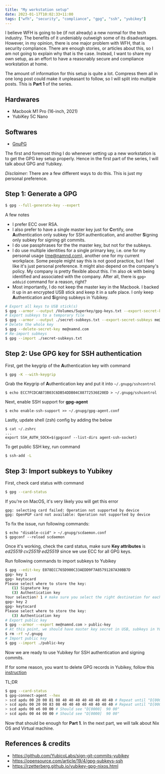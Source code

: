 ```yaml
---
title: "My workstation setup"
date: 2023-01-17T10:02:33+11:00
tags: ["wfh", "security", "compliance", "gpg", "ssh", "yubikey"]
---
```


I believe WFH is going to be (if not already) a new normal for the tech industry.
The benefits of it undeniably outweigh some of its disadvantages.
However, in my opinion, there is one major problem with WFH, that is security compliance.
There are enough stories, or articles about this, so I am not going to explain why that is the case.
Instead, I want to share my own setup, as an effort to have a reasonably secure and compliance workstation at home.

The amount of information for this setup is quite a lot.
Compress them all in one long post could make it unpleasant to follow, so I will split into multiple posts. This is **Part 1** of the series.

## Hardwares

- Macbook M1 Pro (16-inch, 2021)
- YubiKey 5C Nano

## Softwares

- [GnuPG](https://gnupg.org/)

The first and foremost thing I do whenever setting up a new workstation is to get the GPG key setup properly.
Hence in the first part of the series, I will talk about GPG and Yubikey.

*Disclaimer:* There are a few different ways to do this. This is just my personal preference.
 
## Step 1: Generate a GPG

```bash
$ gpg --full-generate-key --expert
```

A few notes
* I prefer ECC over RSA.
* I also prefer to have a single master key just for **C**ertify, one **A**uthentication only subkey for SSH authentication, and another **S**igning only subkey for signing git commits.
* I do use passphrases for the the master key, but not for the subkeys.
* I do use multiple identities for a single primary key, i.e. one for my personal usage (me@namnd.com), another one for my current workplace. Some people might say this is not good practice, but I feel like it's just personal preference. It might also depend on the company's policy. My company is pretty flexible about this. I'm also ok with being identified and associated with the company.
After all, there is `gpg> adduid` command for a reason, right? 
* Most importantly, I do not keep the master key in the Macbook. I backed it up in an encrypted USB stick and keep it in a safe place.
I only keep **A**uthentication and **S**igning subkeys in Yubikey.

```bash
# Export all keys to USB stick(s)
$ gpg --armor --output /Volumes/Superkey/gpg-keys.txt --export-secret-key me@namnd.com 
# Export subkeys to a temporary file
$ gpg --armor --output ./secret-subkeys.txt --export-secret-subkeys me@namnd.com
# Delete the whole key
$ gpg --delete-secret-key me@namnd.com
# Re-import subkeys
$ gpg --import ./secret-subkeys.txt
```

## Step 2: Use GPG key for SSH authentication

First, get the keygrip of the **A**uthentication key with command

```bash
$ gpg -K --with-keygrip
```

Grab the Keygrip of **A**uthentication key and put it into `~/.gnupg/sshcontrol`

```
$ echo ECC7FCDCAB73B03C6DB54DDB04C88772536E20ED > ~/.gnupg/sshcontrol
```

Next, enable SSH support for **gpg-agent**

```
$ echo enable-ssh-support >> ~/.gnupg/gpg-agent.conf
```

Lastly, update shell (zsh) config by adding the below

```
$ cat ~/.zshrc
...
export SSH_AUTH_SOCK=$(gpgconf --list-dirs agent-ssh-socket)
```

To get public SSH key, run command

```bash
$ ssh-add -L
```

## Step 3: Import subkeys to Yubikey

First, check card status with command
```bash
$ gpg --card-status
```

If you're on MacOS, it's very likely you will get this error
```
gpg: selecting card failed: Operation not supported by device
gpg: OpenPGP card not available: Operation not supported by device
```
To fix the issue, run following commands:
```
$ echo "disable-ccid" > ~/.gnupg/scdaemon.conf
$ gpgconf --reload scdaemon
```

Once it's working, check the card status, make sure **Key attributes** is *ed25519 cv25519 ed25519* since we use ECC for all GPG keys.

Run following commands to import subkeys to Yubikey
```bash
$ gpg --edit-key E078ECC765D900C33AEDD9F7A85791287A30BB7D
gpg> key 1
gpg> keytocard
Please select where to store the key:
   (1) Signature key
   (3) Authentication key
Your selection? 1 # make sure you select the right destination for each key
gpg> key 2
gpg> keytocard
Please select where to store the key:
   (3) Authentication key
# Export public key
$ gpg --armor --export me@namnd.com > public-key
# At this point, we should have master key secret in USB, subkeys in Yubikey, public key temp file
$ rm -rf ~/.gnupg
# Import public key
$ gpg --import ./public-key
```

Now we are ready to use Yubikey for SSH authentication and signing commits.


If for some reason, you want to delete GPG records in Yubikey, follow this [instruction](https://support.yubico.com/hc/en-us/articles/360013761339-Resetting-the-OpenPGP-Applet-on-the-YubiKey)

TL;DR

```bash
$ gpg --card-status
$ gpg-connect-agent --hex
> scd apdu 00 20 00 81 08 40 40 40 40 40 40 40 40 # Repeat until "D[0000]  69 83"
> scd apdu 00 20 00 83 08 40 40 40 40 40 40 40 40 # Repeat until "D[0000]  69 83"
> scd apdu 00 e6 00 00 # Should see "D[0000]  90 00"
> scd apdu 00 44 00 00 # Should see "D[0000]  90 00"
```

Now that should be enough for **Part 1**. In the next part, we will talk about Nix OS and Virtual machine.

## References & credits

* https://github.com/YubicoLabs/sign-git-commits-yubikey
* https://opensource.com/article/19/4/gpg-subkeys-ssh
* https://rzetterberg.github.io/yubikey-gpg-nixos.html
